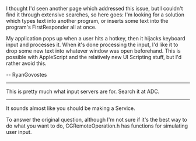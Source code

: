 I thought I'd seen another page which addressed this issue, but I couldn't find it through extensive searches, so here goes: I'm looking for a solution which types text into another program, or inserts some text into the program's FirstResponder all at once.

My application pops up when a user hits a hotkey, then it hijacks keyboard input and processes it. When it's done processing the input, I'd like it to drop some new text into whatever window was open beforehand. This is possible with AppleScript and the relatively new UI Scripting stuff, but I'd rather avoid this.

-- RyanGovostes

----

This is pretty much what input servers are for. Search it at ADC.

----

It sounds almost like you should be making a Service.

To answer the original question, although I'm not sure if it's the best way to do what you want to do, CGRemoteOperation.h has functions for simulating user input.
